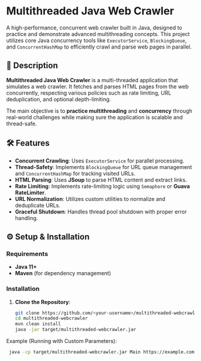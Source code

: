 # Multithreaded Java Web Crawler

A high-performance, concurrent web crawler built in Java, designed to practice and demonstrate advanced multithreading concepts. This project utilizes core Java concurrency tools like `ExecutorService`, `BlockingQueue`, and `ConcurrentHashMap` to efficiently crawl and parse web pages in parallel.

## 📄 **Description**

**Multithreaded Java Web Crawler** is a multi-threaded application that simulates a web crawler. It fetches and parses HTML pages from the web concurrently, respecting various policies such as rate limiting, URL deduplication, and optional depth-limiting.

The main objective is to **practice multithreading** and **concurrency** through real-world challenges while making sure the application is scalable and thread-safe.

## 🛠️ **Features**

- **Concurrent Crawling**: Uses `ExecutorService` for parallel processing.
- **Thread-Safety**: Implements `BlockingQueue` for URL queue management and `ConcurrentHashMap` for tracking visited URLs.
- **HTML Parsing**: Uses **JSoup** to parse HTML content and extract links.
- **Rate Limiting**: Implements rate-limiting logic using `Semaphore` or **Guava RateLimiter**.
- **URL Normalization**: Utilizes custom utilities to normalize and deduplicate URLs.
- **Graceful Shutdown**: Handles thread pool shutdown with proper error handling.

## ⚙️ **Setup & Installation**

### Requirements
- **Java 11+**
- **Maven** (for dependency management)

### Installation

1. **Clone the Repository**:
   ```bash
   git clone https://github.com/<your-username>/multithreaded-webcrawler.git
   cd multithreaded-webcrawler
   mvn clean install
   java -jar target/multithreaded-webcrawler.jar

Example (Running with Custom Parameters):
 ```bash
  java -cp target/multithreaded-webcrawler.jar Main https://example.com --maxDepth 5 --threads 10 --rateLimit 2

